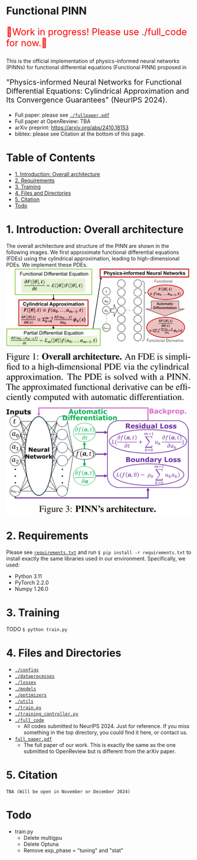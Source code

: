 # Functional PINN <!-- omit in toc -->
<!-- https://qiita.com/eyuta/items/b1a53f3da8c5f8e7f41d  https://github.com/paperswithcode/releasing-research-code   -->

<p style="font-size: 25px;">
    <span style="color:red">
        🌟Work in progress! Please use ./full_code for now.🌟
    </span>
</p>

This is the official implementation of physics-informed neural networks (PINNs) for functional differential equations (Functional PINN) proposed in

<p style="font-size: 20px;">
    "Physics-informed Neural Networks for Functional Differential Equations: Cylindrical Approximation and Its Convergence Guarantees" (NeurIPS 2024).
</p>

- Full paper: please see [`./fullpaper.pdf`](./full_paper.pdf)
- Full paper at OpenReview: TBA
- arXiv preprint: https://arxiv.org/abs/2410.18153
- bibtex: please see Citation at the bottom of this page.

# Table of Contents <!-- omit in toc -->

- [1. Introduction: Overall architecture](#1-introduction-overall-architecture)
- [2. Requirements](#2-requirements)
- [3. Training](#3-training)
- [4. Files and Directories](#4-files-and-directories)
- [5. Citation](#5-citation)
- [Todo](#todo)

# 1. Introduction: Overall architecture

The overall architecture and structure of the PINN are shown in the following images.
We first approximate functional differential equations (FDEs) using the cylindrical approximation, leading to high-dimensional PDEs.
We implement these PDEs.
![Overall architecture](./imgs/figure1.png)
![PINN](./imgs/figure3.png)

# 2. Requirements

Please see [`requirements.txt`](./requirements.txt) and run `$ pip install -r requirements.txt` to install exactly the same libraries used in our environment. Specifically, we used:

- Python 3.11
- PyTorch 2.2.0
- Numpy 1.26.0

# 3. Training

TODO
`$ python train.py`

# 4. Files and Directories

- [`./configs`](./configs)
- [`./dataprocesses`](./dataprocesses)
- [`./losses`](./losses)
- [`./models`](./models)
- [`./optimizers`](./optimizers)
- [`./utils`](./utils)
- [`./train.py`](./train.py)
- [`./training_controller.py`](./training_controller.py)
- [`./full_code`](./full_code)
  - All codes submitted to NeurIPS 2024. Just for reference. If you miss something in the top directory, you could find it here, or contact us.
- [`full_paper.pdf`](./full_paper.pdf)
  - The full paper of our work. This is exactly the same as the one submitted to OpenReview but is different from the arXiv paper.

# 5. Citation

```
TBA (Will be open in November or December 2024)
```



# Todo
- train.py
  - Delete multigpu
  - Delete Optuna
  - Remove exp_phase = "tuning" and "stat"